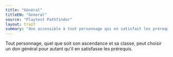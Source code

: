 ```yaml
---
title: "Général"
titleEN: "General"
source: "Playtest Pathfinder"
layout: trait
summary: "don accessible à tout personnage qui en satisfait les prérequis"
---
```

Tout personnage, quel que soit son ascendance et sa classe, peut choisir un don général pour autant qu'il en satisfasse les prérequis.
